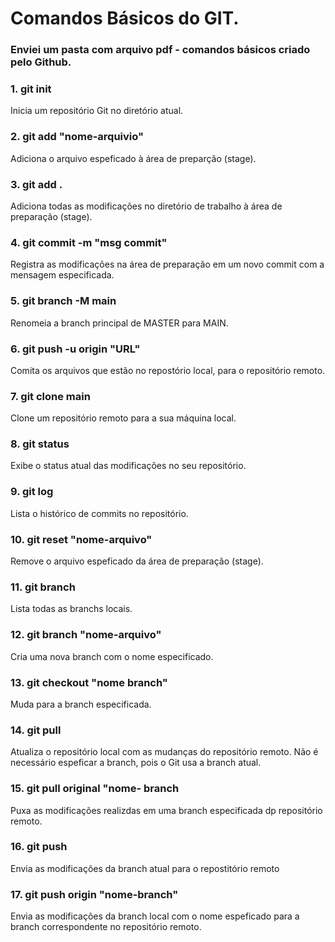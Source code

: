 # Comandos Básicos do GIT.
### Enviei um pasta com arquivo pdf - comandos básicos criado pelo Github.

<h3>1. git init</h3><p>Inicia um repositório Git no diretório atual.</p>
<h3>2. git add "nome-arquivio"</h3><p>Adiciona o arquivo espeficado à área de preparção (stage).</p>
<h3>3. git add .</h3><p>Adiciona todas as modificações no diretório de trabalho à área de preparação (stage).</p>
<h3>4. git commit -m "msg commit"</h3><p>Registra as modificações na área de preparação em um novo commit com a mensagem especificada.</p>
<h3>5. git branch -M main</h3><p>Renomeia a branch principal de MASTER para MAIN.</p>
<h3>6. git push -u origin "URL"</h3><p>Comita os arquivos que estão no repostório local, para o repositório remoto.</p>
<h3>7. git clone main</h3><p>Clone um repositório remoto para a sua máquina local.</p>
<h3>8. git status</h3><p>Exibe o status  atual das modificações no seu repositório.</p>
<h3>9. git log</h3><p>Lista o histórico de commits no repositório.</p>
<h3>10. git reset "nome-arquivo"</h3><p>Remove o arquivo espeficado da área de preparação (stage).</p>
<h3>11. git branch</h3><p>Lista todas as branchs locais.</p>
<h3>12. git branch "nome-arquivo"</h3><p>Cria uma nova branch com o nome especificado.</p>
<h3>13. git checkout "nome branch"</h3><p>Muda para a branch especificada.</p>
<h3>14. git pull</h3><p>Atualiza o repositório local com as mudanças do repositório remoto. Não é necessário espeficar a branch, pois o Git usa a branch atual.</p>
<h3>15. git pull original "nome- branch</h3><p>Puxa as modificações realizdas em uma branch especificada dp repositório remoto.</p>
<h3>16. git push</h3><p>Envia as modificações da branch atual para o repostitório remoto</p>
<h3>17. git push origin "nome-branch"</h3><p>Envia as modificações da branch local com o nome espeficado para a branch correspondente no repositório remoto.</p>
